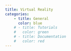 ```yaml
---
title: Virtual Reality 
categories:
    - title: General
      color: blue
    # - title: Tutorials
    #   color: green
    # - title: Documentation
    #   color: red
---
```

